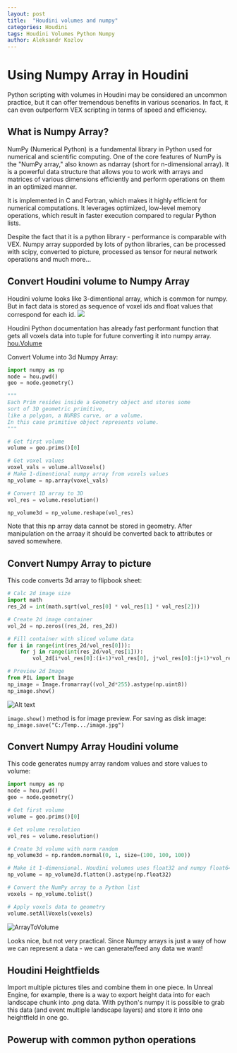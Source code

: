 ```yaml
---
layout: post
title:  "Houdini volumes and numpy"
categories: Houdini
tags: Houdini Volumes Python Numpy
author: Aleksandr Kozlov
---
```


# Using Numpy Array in Houdini

Python scripting with volumes in Houdini may be considered an uncommon practice, but it can offer tremendous benefits in various scenarios. In fact, it can even outperform VEX scripting in terms of speed and efficiency.

## What is Numpy Array?

NumPy (Numerical Python) is a fundamental library in Python used for numerical and scientific computing. One of the core features of NumPy is the "NumPy array," also known as ndarray (short for n-dimensional array). It is a powerful data structure that allows you to work with arrays and matrices of various dimensions efficiently and perform operations on them in an optimized manner.

It is implemented in C and Fortran, which makes it highly efficient for numerical computations. It leverages optimized, low-level memory operations, which result in faster execution compared to regular Python lists. 

Despite the fact that it is a python library - performance is comparable with VEX. Numpy array supporded by lots of python libraries, can be processed with scipy, converted to picture, processed as tensor for neural network operations and much more...

## Convert Houdini volume to Numpy Array

Houdini volume looks like 3-dimentional array, which is common for numpy. But in fact data is stored as sequence of voxel ids and float values that correspond for each id.
![](https://raw.githubusercontent.com/AlekVolok/AlekVolok.github.io/main/_attachments/houdini_numpy/voxels_data_attrib.jpg) 

Houdini Python documentation has already fast performant function that gets all voxels data into tuple for future converting it into numpy array.
[hou.Volume](https://www.sidefx.com/docs/houdini/hom/hou/Volume.html)

Convert Volume into 3d Numpy Array:

```python
import numpy as np
node = hou.pwd()
geo = node.geometry()

"""
Each Prim resides inside a Geometry object and stores some 
sort of 3D geometric primitive, 
like a polygon, a NURBS curve, or a volume.
In this case primitive object represents volume.
"""

# Get first volume
volume = geo.prims()[0]

# Get voxel values
voxel_vals = volume.allVoxels()
# Make 1-dimentional numpy array from voxels values
np_volume = np.array(voxel_vals)

# Convert 1D array to 3D
vol_res = volume.resolution()

np_volume3d = np_volume.reshape(vol_res) 
```
Note that this np array data cannot be stored in geometry. After manipulation on the arraay it should be converted back to attributes or saved somewhere. 

## Convert Numpy Array to picture

This code converts 3d array to flipbook sheet:

```python
# Calc 2d image size
import math
res_2d = int(math.sqrt(vol_res[0] * vol_res[1] * vol_res[2]))

# Create 2d image container
vol_2d = np.zeros((res_2d, res_2d))

# Fill container with sliced volume data
for i in range(int(res_2d/vol_res[0])):
    for j in range(int(res_2d/vol_res[1])):
        vol_2d[i*vol_res[0]:(i+1)*vol_res[0], j*vol_res[0]:(j+1)*vol_res[0]] = np_volume3d[:,:,(j+i)]

# Preview 2d Image
from PIL import Image
np_image = Image.fromarray((vol_2d*255).astype(np.uint8))
np_image.show()
```
![Alt text](https://raw.githubusercontent.com/AlekVolok/AlekVolok.github.io/main/_attachments/houdini_numpy/slices_volume_preview.jpg)

```image.show()``` method is for image preview. For saving as disk image: ```np_image.save("C:/Temp.../image.jpg")```

## Convert Numpy Array Houdini volume

This code generates numpy array random values and store values to volume:

```python
import numpy as np
node = hou.pwd()
geo = node.geometry()

# Get first volume
volume = geo.prims()[0]

# Get volume resolution
vol_res = volume.resolution()

# Create 3d volume with norm random
np_volume3d = np.random.normal(0, 1, size=(100, 100, 100))

# Make it 1-dimensional. Houdini volumes uses float32 and numpy float64. So data needs to be converted.
np_volume = np_volume3d.flatten().astype(np.float32)

# Convert the NumPy array to a Python list
voxels = np_volume.tolist()

# Apply voxels data to geometry
volume.setAllVoxels(voxels)
```

![ArrayToVolume](https://raw.githubusercontent.com/AlekVolok/AlekVolok.github.io/main/_attachments/houdini_numpy/array_to_volume.jpg)

Looks nice, but not very practical. Since Numpy arrays is just a way of how we can represent a data - we can generate/feed any data we want!

## Houdini Heightfields

Import multiple pictures tiles and combine them in one piece. In Unreal Engine, for example, there is a way to export height data into for each landscape chunk into .png data. With python's numpy it is possible to grab this data (and event multiple landscape layers) and store it into one heightfield in one go. 


## Powerup with common python operations